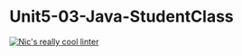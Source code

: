 # Unit5-03-Java-StudentClass
[![Nic's really cool linter](https://github.com/ICS4U-Programming-NicolasR/Unit5-03-Java-StudentClass/actions/workflows/main.yml/badge.svg)](https://github.com/ICS4U-Programming-NicolasR/Unit5-03-Java-StudentClass/actions/workflows/main.yml)
